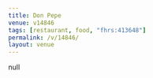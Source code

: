 ```yaml
---
title: Don Pepe
venue: v14846
tags: [restaurant, food, "fhrs:413648"]
permalink: /v/14846/
layout: venue
---
```

null